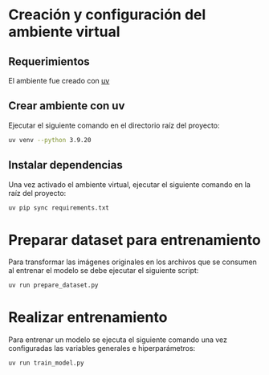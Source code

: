 # Creación y configuración del ambiente virtual

## Requerimientos
El ambiente fue creado con [uv](https://github.com/astral-sh/uv)

## Crear ambiente con uv
Ejecutar el siguiente comando en el directorio raíz del proyecto:
```bash
uv venv --python 3.9.20
```

## Instalar dependencias
Una vez activado el ambiente virtual, ejecutar el siguiente comando en la raíz del proyecto:
```bash
uv pip sync requirements.txt
```

# Preparar dataset para entrenamiento

Para transformar las imágenes originales en los archivos que se consumen al entrenar el modelo se debe ejecutar el siguiente script:
```bash
uv run prepare_dataset.py
```

# Realizar entrenamiento

Para entrenar un modelo se ejecuta el siguiente comando una vez configuradas las variables generales e hiperparámetros: 
```bash
uv run train_model.py
```